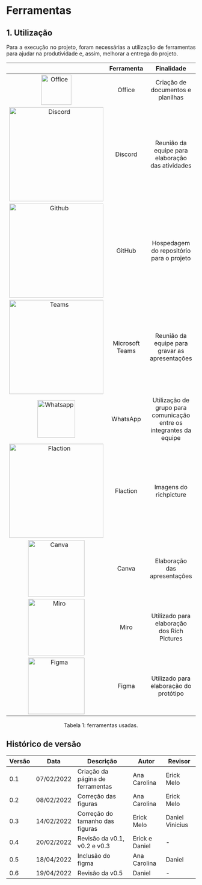# Ferramentas

## 1. Utilização

<p style="text-align: justify;"> Para a execução no projeto, foram necessárias a utilização de ferramentas para ajudar na produtividade e, assim, melhorar a entrega do projeto.
</p>

| | Ferramenta | Finalidade |
| :------: | :----------: | :---------------------------------------------------: |
| <img src="https://user-images.githubusercontent.com/49570180/152993556-2a4bb75e-4c34-4da5-929a-ef3b006370e4.png" width="80" title="Office">| Office | Criação de documentos e planilhas |
| <img src="https://user-images.githubusercontent.com/49570180/152992805-6ce0198e-ae72-42ce-a521-46f43d90c0c4.png" width="250" title="Discord">| Discord | Reunião da equipe para elaboração das atividades |
| <img src="https://user-images.githubusercontent.com/49570180/152992872-979c7996-a495-410e-bdc9-71509b246191.png" width="250" title="Github">| GitHub | Hospedagem do repositório para o projeto |
| <img src="https://user-images.githubusercontent.com/49570180/152992930-c5d81a68-9079-4aa7-8ae0-5d396bb4f7b3.png" width="250" title="Teams">| Microsoft Teams | Reunião da equipe para gravar as apresentações |
| <img src="https://user-images.githubusercontent.com/49570180/152993518-9767e165-c8d4-449a-8206-bcb689f4a982.png" width="100" title="Whatsapp">| WhatsApp | Utilização de grupo para comunicação entre os integrantes da equipe |
| <img src="https://user-images.githubusercontent.com/49570180/152992982-1349a5a0-6e15-44a2-92ca-5d050ac05d80.png" width="250" title="Flaction"> | Flaction | Imagens do richpicture |
| <img src="https://user-images.githubusercontent.com/49570180/152993039-9dce211b-0d20-4fb1-9965-f0ed6ad7d9f7.png" width="150" title="Canva">| Canva | Elaboração das apresentações |
| <img src="https://user-images.githubusercontent.com/49570180/152993064-9278b5f4-ee8c-4823-837e-541529ac3bc5.png" width="150" title="Miro"> | Miro | Utilizado para elaboração dos Rich Pictures |
| <img src="https://user-images.githubusercontent.com/49570180/163823090-bb17702e-49d7-44c3-ac78-e3919b3fdaae.png" width="150" title="Figma"> | Figma | Utilizado para elaboração do protótipo |

<center> <figcaption>Tabela 1: ferramentas usadas.</figcaption> </center>

## Histórico de versão

| Versão | Data       | Descrição                                           | Autor        | Revisor |
| ------ | ---------- | --------------------------------------------------- | ------------ | --------|
| 0.1    | 07/02/2022 | Criação da página de ferramentas | Ana Carolina | Erick Melo |
| 0.2    | 08/02/2022 | Correção das figuras | Ana Carolina | Erick Melo |
| 0.3    | 14/02/2022 | Correção do tamanho das figuras | Erick Melo | Daniel Vinicius |
|  0.4   | 20/02/2022 |  Revisão  da v0.1, v0.2 e v0.3| Erick e Daniel | - |
|  0.5   | 18/04/2022 |  Inclusão do figma | Ana Carolina | Daniel |
|  0.6   | 19/04/2022 |  Revisão da v0.5 | Daniel | - |
